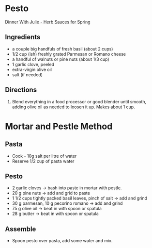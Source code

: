 # Pesto

[Dinner With Julie - Herb Sauces for Spring](https://www.cbc.ca/news/canada/calgary/julie-recipes-green-sauce-spring-1.5179871)

## Ingredients

* a couple big handfuls of fresh basil (about 2 cups)
* 1/2 cup (ish) freshly grated Parmesan or Romano cheese
* a handful of walnuts or pine nuts (about 1/3 cup)
* 1 garlic clove, peeled
* extra-virgin olive oil
* salt (if needed)

## Directions

1. Blend everything in a food processor or good blender until smooth, adding olive oil as needed to loosen it up. Makes about 1 cup.

# Mortar and Pestle Method

## Pasta
* Cook - 10g salt per litre of water
* Reserve 1/2 cup of pasta water

## Pesto
* 2 garlic cloves -> bash into paste in mortar with pestle.
* 20 g pine nuts -> add and grid to paste
* 1 1/2 cups tightly packed basil leaves, pinch of salt -> add and grind
* 30 g parmesan, 10 g pecorino romano -> add and grind
* 75 g olive oil -> beat in with spoon or spatula
* 28 g butter -> beat in with spoon or spatula

## Assemble
* Spoon pesto over pasta, add some water and mix.
